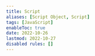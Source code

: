 ```yaml
---
title: Script
aliases: [Script Object, Script]
tags: [JavaScript]
enableToc: true
date: 2022-10-26
lastmod: 2022-10-27
disabled rules: []
---
```

